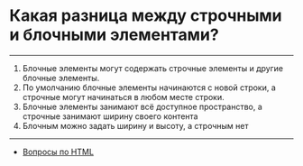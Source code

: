 # Какая разница между строчными и блочными элементами?

---

1. Блочные элементы могут содержать строчные элементы и другие блочные элементы.
2. По умолчанию блочные элементы начинаются с новой строки, а строчные могут начинаться в любом месте строки.
3. Блочные элементы занимают всё доступное пространство, а строчные занимают ширину своего контента
4. Блочным можно задать ширину и высоту, а строчным нет

---

- [Вопросы по HTML](HTML.md)
